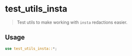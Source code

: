 # test_utils_insta

> Test utils to make working with `insta` redactions easier.

## Usage

```rust
use test_utils_insta::*;
```

<!-- Auto-update: 2025-10-15T17:19:02.018224 -->

